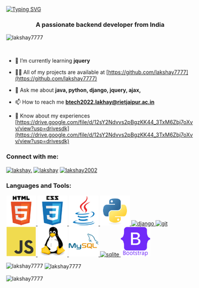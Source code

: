 <a href="https://git.io/typing-svg"><img src="https://readme-typing-svg.herokuapp.com?font=baloo+paaji+2&weight=500&size=36&pause=1000&color=BFF71A&background=FF2E0700&width=690&height=52&lines=Hi+%F0%9F%91%8B%2C+I'm+Lakshay" alt="Typing SVG" /></a>
<h3 align="center">A passionate backend developer from India</h3>

<p align="left"> <img src="https://komarev.com/ghpvc/?username=lakshay7777&label=Profile%20views&color=0e75b6&style=flat" alt="lakshay7777" /> </p>



<p align="left"> <a href="https://twitter.com/" target="blank"><img src="https://img.shields.io/twitter/follow/?logo=twitter&style=for-the-badge" alt="" /></a> </p>

- 🌱 I’m currently learning **jquery**

- 👨‍💻 All of my projects are available at [https://github.com/lakshay7777](https://github.com/lakshay7777)

- 💬 Ask me about **java, python, django, jquery, ajax,**

- 📫 How to reach me **btech2022.lakhay@rietjaipur.ac.in**

- 📄 Know about my experiences [https://drive.google.com/file/d/12sY2Ndvvs2pBgzKK44_3TxM6Zbj7oXvv/view?usp=drivesdk](https://drive.google.com/file/d/12sY2Ndvvs2pBgzKK44_3TxM6Zbj7oXvv/view?usp=drivesdk)

<h3 align="left">Connect with me:</h3>
<p align="left">
<a href="https://linkedin.com/in/lakshay." target="blank"><img align="center" src="https://raw.githubusercontent.com/rahuldkjain/github-profile-readme-generator/master/src/images/icons/Social/linked-in-alt.svg" alt="lakshay." height="60" width="80" /></a>
<a href="https://www.hackerrank.com/lakshay" target="blank"><img align="center" src="https://raw.githubusercontent.com/rahuldkjain/github-profile-readme-generator/master/src/images/icons/Social/hackerrank.svg" alt="lakshay" height="60" width="80" /></a>
<a href="https://www.leetcode.com/lakshay2002" target="blank"><img align="center" src="https://raw.githubusercontent.com/rahuldkjain/github-profile-readme-generator/master/src/images/icons/Social/leet-code.svg" alt="lakshay2002" height="60" width="80" /></a>
</p>

<h3 align="left">Languages and Tools:</h3>
<p align="left"><a href="https://www.w3.org/html/" target="_blank" rel="noreferrer"> <img src="https://raw.githubusercontent.com/devicons/devicon/master/icons/html5/html5-original-wordmark.svg" alt="html5" width="80" height="80"/> </a><a href="https://www.w3schools.com/css/" target="_blank" rel="noreferrer"> <img src="https://raw.githubusercontent.com/devicons/devicon/master/icons/css3/css3-original-wordmark.svg" alt="css3" width="80" height="80"/> </a><a href="https://www.java.com" target="_blank" rel="noreferrer"> <img src="https://raw.githubusercontent.com/devicons/devicon/master/icons/java/java-original.svg" alt="java" width="80" height="80"/> </a> <a href="https://www.python.org" target="_blank" rel="noreferrer"> <img src="https://raw.githubusercontent.com/devicons/devicon/master/icons/python/python-original.svg" alt="python" width="80" height="80"/> </a> <a href="https://www.djangoproject.com/" target="_blank" rel="noreferrer"> <img src="https://cdn.worldvectorlogo.com/logos/django.svg" alt="django" width="80" height="80"/> </a> <a href="https://git-scm.com/" target="_blank" rel="noreferrer"> <img src="https://www.vectorlogo.zone/logos/git-scm/git-scm-icon.svg" alt="git" width="80" height="80"/> </a>  <a href="https://developer.mozilla.org/en-US/docs/Web/JavaScript" target="_blank" rel="noreferrer"> <img src="https://raw.githubusercontent.com/devicons/devicon/master/icons/javascript/javascript-original.svg" alt="javascript" width="80" height="80"/> </a> <a href="https://www.linux.org/" target="_blank" rel="noreferrer"> <img src="https://raw.githubusercontent.com/devicons/devicon/master/icons/linux/linux-original.svg" alt="linux" width="80" height="80"/> </a> <a href="https://www.mysql.com/" target="_blank" rel="noreferrer"> <img src="https://raw.githubusercontent.com/devicons/devicon/master/icons/mysql/mysql-original-wordmark.svg" alt="mysql" width="80" height="80"/> </a> <a href="https://www.sqlite.org/" target="_blank" rel="noreferrer"> <img src="https://www.vectorlogo.zone/logos/sqlite/sqlite-icon.svg" alt="sqlite" width="80" height="80"/> </a> <a href="https://getbootstrap.com" target="_blank" rel="noreferrer"> <img src="https://raw.githubusercontent.com/devicons/devicon/master/icons/bootstrap/bootstrap-plain-wordmark.svg" alt="bootstrap" width="80" height="80"/> </a> </p>

<p><img align="left" src="https://github-readme-stats.vercel.app/api/top-langs?username=lakshay7777&show_icons=true&locale=en&layout=compact" alt="lakshay7777" /></p>

<p>&nbsp;<img align="center" src="https://github-readme-stats.vercel.app/api?username=lakshay7777&show_icons=true&locale=en" alt="lakshay7777" /></p>

<p><img align="center" src="https://github-readme-streak-stats.herokuapp.com/?user=lakshay7777&" alt="lakshay7777" /></p>
